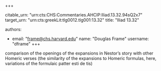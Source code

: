 +++


citable_urn: "urn:cts:CHS:Commentaries.AHCIP:Iliad.13.32.94sQ2x7"
target_urn: "urn:cts:greekLit:tlg0012.tlg001:13.32"
title: "Iliad 13.32"

authors:
- email: "frame@chs.harvard.edu"
  name: "Douglas Frame"
  username: "dframe"
+++

<p>comparison of the openings of the expansions in Nestor’s story with other Homeric verses (the similarity of the expansions to Homeric formulas, here, variations of the formulaic patter esti de tis)</p>